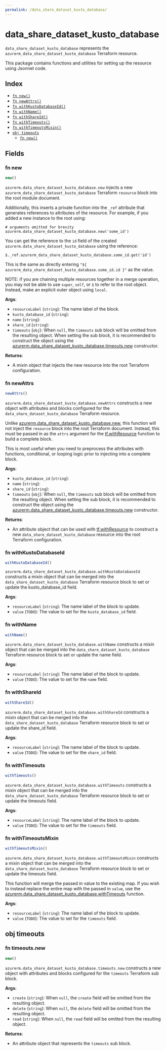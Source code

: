 ```yaml
---
permalink: /data_share_dataset_kusto_database/
---
```


# data_share_dataset_kusto_database

`data_share_dataset_kusto_database` represents the `azurerm_data_share_dataset_kusto_database` Terraform resource.



This package contains functions and utilities for setting up the resource using Jsonnet code.


## Index

* [`fn new()`](#fn-new)
* [`fn newAttrs()`](#fn-newattrs)
* [`fn withKustoDatabaseId()`](#fn-withkustodatabaseid)
* [`fn withName()`](#fn-withname)
* [`fn withShareId()`](#fn-withshareid)
* [`fn withTimeouts()`](#fn-withtimeouts)
* [`fn withTimeoutsMixin()`](#fn-withtimeoutsmixin)
* [`obj timeouts`](#obj-timeouts)
  * [`fn new()`](#fn-timeoutsnew)

## Fields

### fn new

```ts
new()
```


`azurerm.data_share_dataset_kusto_database.new` injects a new `azurerm_data_share_dataset_kusto_database` Terraform `resource`
block into the root module document.

Additionally, this inserts a private function into the `_ref` attribute that generates references to attributes of the
resource. For example, if you added a new instance to the root using:

    # arguments omitted for brevity
    azurerm.data_share_dataset_kusto_database.new('some_id')

You can get the reference to the `id` field of the created `azurerm.data_share_dataset_kusto_database` using the reference:

    $._ref.azurerm_data_share_dataset_kusto_database.some_id.get('id')

This is the same as directly entering `"${ azurerm_data_share_dataset_kusto_database.some_id.id }"` as the value.

NOTE: if you are chaining multiple resources together in a merge operation, you may not be able to use `super`, `self`,
or `$` to refer to the root object. Instead, make an explicit outer object using `local`.

**Args**:
  - `resourceLabel` (`string`): The name label of the block.
  - `kusto_database_id` (`string`): 
  - `name` (`string`): 
  - `share_id` (`string`): 
  - `timeouts` (`obj`):  When `null`, the `timeouts` sub block will be omitted from the resulting object. When setting the sub block, it is recommended to construct the object using the [azurerm.data_share_dataset_kusto_database.timeouts.new](#fn-datasharedatasetkustodatabasetimeoutsnew) constructor.

**Returns**:
- A mixin object that injects the new resource into the root Terraform configuration.


### fn newAttrs

```ts
newAttrs()
```


`azurerm.data_share_dataset_kusto_database.newAttrs` constructs a new object with attributes and blocks configured for the `data_share_dataset_kusto_database`
Terraform resource.

Unlike [azurerm.data_share_dataset_kusto_database.new](#fn-datasharedatasetkustodatabasenew), this function will not inject the `resource`
block into the root Terraform document. Instead, this must be passed in as the `attrs` argument for the
[tf.withResource](https://github.com/tf-libsonnet/core/tree/main/docs#fn-withresource) function to build a complete block.

This is most useful when you need to preprocess the attributes with functions, conditional, or looping logic prior to
injecting into a complete block.

**Args**:
  - `kusto_database_id` (`string`): 
  - `name` (`string`): 
  - `share_id` (`string`): 
  - `timeouts` (`obj`):  When `null`, the `timeouts` sub block will be omitted from the resulting object. When setting the sub block, it is recommended to construct the object using the [azurerm.data_share_dataset_kusto_database.timeouts.new](#fn-datasharedatasetkustodatabasetimeoutsnew) constructor.

**Returns**:
  - An attribute object that can be used with [tf.withResource](https://github.com/tf-libsonnet/core/tree/main/docs#fn-withresource) to construct a new `data_share_dataset_kusto_database` resource into the root Terraform configuration.


### fn withKustoDatabaseId

```ts
withKustoDatabaseId()
```

`azurerm.data_share_dataset_kusto_database.withKustoDatabaseId` constructs a mixin object that can be merged into the `data_share_dataset_kusto_database`
Terraform resource block to set or update the kusto_database_id field.



**Args**:
  - `resourceLabel` (`string`): The name label of the block to update.
  - `value` (`TODO`): The value to set for the `kusto_database_id` field.


### fn withName

```ts
withName()
```

`azurerm.data_share_dataset_kusto_database.withName` constructs a mixin object that can be merged into the `data_share_dataset_kusto_database`
Terraform resource block to set or update the name field.



**Args**:
  - `resourceLabel` (`string`): The name label of the block to update.
  - `value` (`TODO`): The value to set for the `name` field.


### fn withShareId

```ts
withShareId()
```

`azurerm.data_share_dataset_kusto_database.withShareId` constructs a mixin object that can be merged into the `data_share_dataset_kusto_database`
Terraform resource block to set or update the share_id field.



**Args**:
  - `resourceLabel` (`string`): The name label of the block to update.
  - `value` (`TODO`): The value to set for the `share_id` field.


### fn withTimeouts

```ts
withTimeouts()
```

`azurerm.data_share_dataset_kusto_database.withTimeouts` constructs a mixin object that can be merged into the `data_share_dataset_kusto_database`
Terraform resource block to set or update the timeouts field.



**Args**:
  - `resourceLabel` (`string`): The name label of the block to update.
  - `value` (`TODO`): The value to set for the `timeouts` field.


### fn withTimeoutsMixin

```ts
withTimeoutsMixin()
```

`azurerm.data_share_dataset_kusto_database.withTimeoutsMixin` constructs a mixin object that can be merged into the `data_share_dataset_kusto_database`
Terraform resource block to set or update the timeouts field.

This function will merge the passed in value to the existing map. If you wish
to instead replace the entire map with the passed in `value`, use the [azurerm.data_share_dataset_kusto_database.withTimeouts](TODO)
function.


**Args**:
  - `resourceLabel` (`string`): The name label of the block to update.
  - `value` (`TODO`): The value to set for the `timeouts` field.


## obj timeouts



### fn timeouts.new

```ts
new()
```


`azurerm.data_share_dataset_kusto_database.timeouts.new` constructs a new object with attributes and blocks configured for the `timeouts`
Terraform sub block.



**Args**:
  - `create` (`string`):  When `null`, the `create` field will be omitted from the resulting object.
  - `delete` (`string`):  When `null`, the `delete` field will be omitted from the resulting object.
  - `read` (`string`):  When `null`, the `read` field will be omitted from the resulting object.

**Returns**:
  - An attribute object that represents the `timeouts` sub block.
